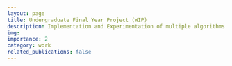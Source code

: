 ```yaml
---
layout: page
title: Undergraduate Final Year Project (WIP)
description: Implementation and Experimentation of multiple algorithms designed to find a fixed point in a finite lattice with an underlaying monotone function.
img:
importance: 2
category: work
related_publications: false
---
```

